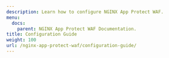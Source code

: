 ```yaml
---
description: Learn how to configure NGINX App Protect WAF.
menu:
  docs:
    parent: NGINX App Protect WAF Documentation.
title: Configuration Guide
weight: 100
url: /nginx-app-protect-waf/configuration-guide/
---
```

